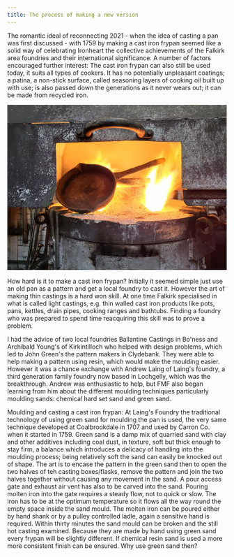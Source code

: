 ```yaml
---
title: The process of making a new version
---
```


The romantic ideal of reconnecting 2021 - when the idea of casting a pan was first discussed - with 1759 by making a cast iron frypan seemed like a solid way of celebrating Ironheart the collective achievements of the Falkirk area foundries and their international significance. A number of factors encouraged further interest: The cast iron frypan can also still be used today, it suits all types of cookers. It has no potentially unpleasant coatings; a patina, a non-stick surface, called seasoning layers of cooking oil built up with use; is also passed down the generations as it never wears out; it can be made from recycled iron.

![Forging a fry pan](../images/IronheartpanLaingsDC2.jpg)

How hard is it to make a cast iron frypan? Initially it seemed simple just use an old pan as a pattern and get a local foundry to cast it. However the art of making thin castings is a hard won skill. At one time Falkirk specialised in what is called light castings, e.g. thin walled cast iron products like pots, pans, kettles, drain pipes, cooking ranges and bathtubs. Finding a foundry who was prepared to spend time reacquiring this skill was to prove a problem.

I had the advice of two local foundries Ballantine Castings in Bo'ness and Archibald Young's of Kirkintilloch who helped with design problems, which led to John Green's the pattern makers in Clydebank. They were able to help making a pattern using resin, which would make the moulding easier. However it was a chance exchange with Andrew Laing of Laing's foundry, a third generation family foundry now based in Lochgelly, which was the breakthrough. Andrew was enthusiastic to help, but FMF also began learning from him about the different moulding techniques particularly moulding sands: chemical hard set sand and green sand.

Moulding and casting a cast iron frypan: At Laing's Foundry the traditional technology of using green sand for moulding the pan is used, the very same technique developed at Coalbrookdale in 1707 and used by Carron Co. when it started in 1759. Green sand is a damp mix of quarried sand with clay and other additives including coal dust, in texture, soft but thick enough to stay firm, a balance which introduces a delicacy of handling into the moulding process; being relatively soft the sand can easily be knocked out of shape. The art is to encase the pattern in the green sand then to open the two halves of teh casting boxes/flasks, remove the pattern and join the two halves together without causing any movement in the sand. A pour access gate and exhaust air vent has also to be carved into the sand. Pouring molten iron into the gate requires a steady flow, not to quick or slow. The iron has to be at the optimum temperature so it flows all the way round the empty space inside the sand mould. The molten iron can be poured either by hand shank or by a pulley controlled ladle, again a sensitive hand is required. Within thirty minutes the sand mould can be broken and the still hot casting examined. Because they are made by hand using green sand every frypan will be slightly different. If chemical resin sand is used a more more consistent finish can be ensured. Why use green sand then?
